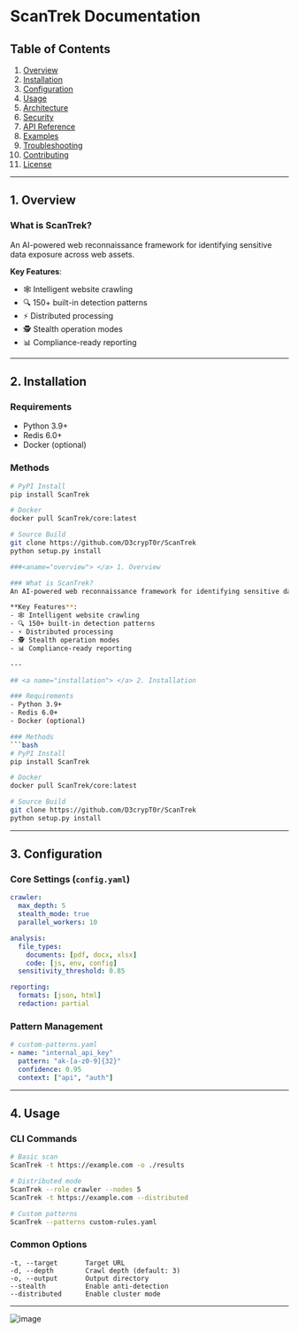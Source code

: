 # ScanTrek Documentation

## Table of Contents
1. [Overview](#overview)
2. [Installation](#installation)
3. [Configuration](#configuration)
4. [Usage](#usage)
5. [Architecture](#architecture)
6. [Security](#security)
7. [API Reference](#api-reference)
8. [Examples](#examples)
9. [Troubleshooting](#troubleshooting)
10. [Contributing](#contributing)
11. [License](#license)

---

## <a name="overview"></a>1. Overview

### What is ScanTrek?
An AI-powered web reconnaissance framework for identifying sensitive data exposure across web assets.

**Key Features**:
- 🕸️ Intelligent website crawling
- 🔍 150+ built-in detection patterns
- ⚡ Distributed processing
- 🕵️ Stealth operation modes
- 📊 Compliance-ready reporting

---

## <a name="installation"></a>2. Installation

### Requirements
- Python 3.9+
- Redis 6.0+
- Docker (optional)

### Methods
```bash
# PyPI Install
pip install ScanTrek

# Docker
docker pull ScanTrek/core:latest

# Source Build
git clone https://github.com/D3crypT0r/ScanTrek
python setup.py install

###<aname="overview"> </a> 1. Overview

### What is ScanTrek?
An AI-powered web reconnaissance framework for identifying sensitive data exposure across web assets.

**Key Features**:
- 🕸️ Intelligent website crawling
- 🔍 150+ built-in detection patterns
- ⚡ Distributed processing
- 🕵️ Stealth operation modes
- 📊 Compliance-ready reporting

---

## <a name="installation"> </a> 2. Installation

### Requirements
- Python 3.9+
- Redis 6.0+
- Docker (optional)

### Methods
```bash
# PyPI Install
pip install ScanTrek

# Docker
docker pull ScanTrek/core:latest

# Source Build
git clone https://github.com/D3crypT0r/ScanTrek
python setup.py install
```

---

## <a name="configuration"></a>3. Configuration

### Core Settings (`config.yaml`)
```yaml
crawler:
  max_depth: 5
  stealth_mode: true
  parallel_workers: 10

analysis:
  file_types:
    documents: [pdf, docx, xlsx]
    code: [js, env, config]
  sensitivity_threshold: 0.85

reporting:
  formats: [json, html]
  redaction: partial
```

### Pattern Management
```yaml
# custom-patterns.yaml
- name: "internal_api_key"
  pattern: "ak-[a-z0-9]{32}"
  confidence: 0.95
  context: ["api", "auth"]
```

---

## <a name="usage"></a>4. Usage

### CLI Commands
```bash
# Basic scan
ScanTrek -t https://example.com -o ./results

# Distributed mode
ScanTrek --role crawler --nodes 5
ScanTrek -t https://example.com --distributed

# Custom patterns
ScanTrek --patterns custom-rules.yaml
```

### Common Options
```
-t, --target       Target URL
-d, --depth        Crawl depth (default: 3)
-o, --output       Output directory
--stealth          Enable anti-detection
--distributed      Enable cluster mode
```

---

![image](https://github.com/user-attachments/assets/776be197-3334-4a80-bc3d-30d8a9fe31c1)
